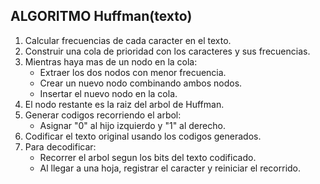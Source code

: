 ## ALGORITMO Huffman(texto)

1. Calcular frecuencias de cada caracter en el texto.
2. Construir una cola de prioridad con los caracteres y sus frecuencias.
3. Mientras haya mas de un nodo en la cola:
    - Extraer los dos nodos con menor frecuencia.
    - Crear un nuevo nodo combinando ambos nodos.
    - Insertar el nuevo nodo en la cola.
4. El nodo restante es la raiz del arbol de Huffman.
5. Generar codigos recorriendo el arbol:
    - Asignar "0" al hijo izquierdo y "1" al derecho.
6. Codificar el texto original usando los codigos generados.
7. Para decodificar:
    - Recorrer el arbol segun los bits del texto codificado.
    - Al llegar a una hoja, registrar el caracter y reiniciar el recorrido.

